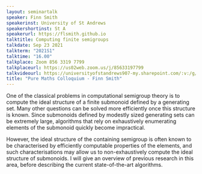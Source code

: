```yaml
---
layout: seminartalk
speaker: Finn Smith
speakerinst: University of St Andrews
speakershortinst: St A
speakerurl: https://flsmith.github.io
talktitle: Computing finite semigroups
talkdate: Sep 23 2021
talkterm: "2021S1"
talktime: "16.00"
talkplace: Zoom 856 3319 7799
talkplaceurl: https://us02web.zoom.us/j/85633197799
talkvideourl: https://universityofstandrews907-my.sharepoint.com/:v:/g/personal/lst6_st-andrews_ac_uk/EQ35F8UMMY5MsRQMNrTI9R0BjW9PGP-t9Pa6InaW1PF8DA?e=tRIDX2
title: "Pure Maths Colloquium - Finn Smith"
---
```

One of the classical problems in computational semigroup theory is to compute the ideal structure of a finite submonoid defined by a generating set. Many other questions can be solved more efficiently once this structure is known. Since submonoids defined by modestly sized generating sets can be extremely large, algorithms that rely on exhaustively enumerating elements of the submonoid quickly become impractical. 

However, the ideal structure of the containing semigroup is often known to be characterised by efficiently computable properties of the elements, and such characterisations may allow us to non-exhaustively compute the ideal structure of submonoids. I will give an overview of previous research in this area, before describing the current state-of-the-art algorithms.